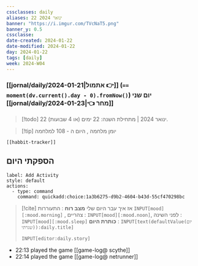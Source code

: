```yaml
---
cssclasses: daily
aliases: 22 ינואר 2024
banner: "https://i.imgur.com/TVcNaT5.png"
banner_y: 0.5
cssclasse: 
date-created: 2024-01-22
date-modified: 2024-01-22
day: 2024-01-22
tags: [daily]
week: 2024-W04
---
```


### [[jornal/daily/2024-01-21|אתמול 👉]] (**`== moment(dv.current().day - 0).fromNow()`**) יום שני [[jornal/daily/2024-01-23|👈 מחר]]

> [!todo]   22 ינואר 2024 | מתחילת השנה: 22 ימים (או 4 שבועות).

> [!tip]  יומן מלחמה , היום ה - 108 למלחמה

```meta-bind-embed
[[habbit-tracker]]
```

## הספקתי היום

```meta-bind-button
label: Add Activity
style: default
actions: 
  - type: command
    command: quickadd:choice:1a3b6275-d9b2-4604-b43d-55cf470298bc

```

> [!cite] אז איך עבר היום שלי
> **מצב רוח** :  התעוררות `INPUT[mood][:mood.morning]` , צהריים : `INPUT[mood][:mood.noon]`,  לפני השינה :  `INPUT[mood][:mood.sleep]`
> **כותרת היום** : `INPUT[text(defaultValue(יום שגרתי)):daily.title]`
> ```meta-bind
> INPUT[editor:daily.story]
> ```
- 22:13 played the game [[game-log@  scythe]] 
- 22:14 played the game [[game-log@  netrunner]] 
